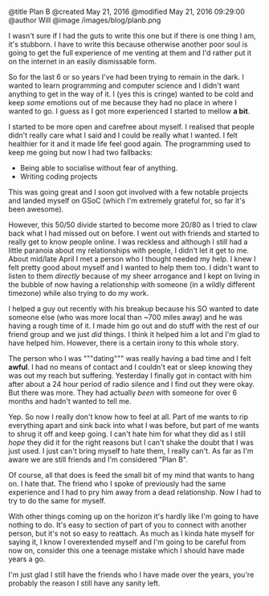 @title Plan B
@created May 21, 2016
@modified May 21, 2016 09:29:00
@author Will
@image /images/blog/planb.png

I wasn't sure if I had the guts to write this one but if there is one thing I am, it's stubborn. I have to write this because otherwise another poor soul is going to get the full experience of me venting at them and I'd rather put it on the internet in an easily dismissable form.

So for the last 6 or so years I've had been trying to remain in the dark. I wanted to learn programming and computer science and I didn't want anything to get in the way of it. I (yes this is cringe) wanted to be cold and keep *some* emotions out of me because they had no place in where I wanted to go. I guess as I got more experienced I started to mellow **a bit**.

I started to be more open and carefree about myself. I realised that people didn't really care what I said and I could be really what I wanted. I felt healthier for it and it made life feel good again. The programming used to keep me going but now I had two fallbacks:
-  Being able to socialise without fear of anything.
-  Writing coding projects

This was going great and I soon got involved with a few notable projects and landed myself on GSoC (which I'm extremely grateful for, so far it's been awesome).

However, this 50/50 divide started to become more 20/80 as I tried to claw back what I had missed out on before. I went out with friends and started to really get to know people online. I was reckless and although I still had a little paranoia about my relationships with people, I didn't let it get to me. About mid/late April I met a person who I thought needed my help. I knew I felt pretty good about myself and I wanted to help them too. I didn't want to listen to them *directly* because of my sheer arrogance and I kept on living in the bubble of now having a relationship with someone (in a wildly different timezone) while also trying to do my work.

I helped a guy out recently with his breakup because his SO wanted to date someone else (who was more local than ~700 miles away) and he was having a rough time of it. I made him go out and do stuff with the rest of our friend group and we just *did* things. I think it helped him a lot and I'm glad to have helped him. However, there is a certain irony to this whole story.

The person who I was """dating""" was really having a bad time and I felt **awful**. I had no means of contact and I couldn't eat or sleep knowing they was out my reach but suffering. Yesterday I finally got in contact with him after about a 24 hour period of radio silence and I find out they were okay. But there was more. They had actually *been* with someone for over 6 months and hadn't wanted to tell me.

 Yep. So now I really don't know how to feel at all. Part of me wants to rip everything apart and sink back into what I was before, but part of me wants to shrug it off and keep going. I can't hate him for what they did as I still *hope* they did it for the right reasons but I can't shake the doubt that I was just used. I just can't bring myself to hate them, I really can't. As far as I'm aware we are still friends and I'm considered "Plan B".

 Of course, all that does is feed the small bit of my mind that wants to hang on. I hate that. The friend who I spoke of previously had the same experience and I had to pry him away from a dead relationship. Now I had to try to do the same for myself.

 With other things coming up on the horizon it's hardly like I'm going to have nothing to do. It's easy to section of part of you to connect with another person, but it's not so easy to reattach. As much as I kinda hate myself for saying it, I know I overextended myself and I'm going to be careful from now on, consider this one a teenage mistake which I should have made years a go.

 I'm just glad I still have the friends who I have made over the years, you're probably the reason I still have any sanity left.
